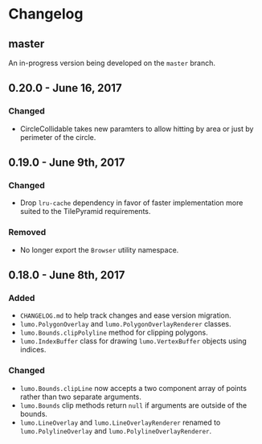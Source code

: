 # Changelog

## master

An in-progress version being developed on the `master` branch.

## 0.20.0 - June 16, 2017
### Changed
- CircleCollidable takes new paramters to allow hitting by area or just by perimeter of the circle.

## 0.19.0 - June 9th, 2017
### Changed
- Drop `lru-cache` dependency in favor of faster implementation more suited to the TilePyramid requirements.

### Removed
- No longer export the `Browser` utility namespace.

## 0.18.0 - June 8th, 2017
### Added
- `CHANGELOG.md` to help track changes and ease version migration.
- `lumo.PolygonOverlay` and `lumo.PolygonOverlayRenderer` classes.
- `lumo.Bounds.clipPolyline` method for clipping polygons.
- `lumo.IndexBuffer` class for drawing `lumo.VertexBuffer` objects using indices.

### Changed
- `lumo.Bounds.clipLine` now accepts a two component array of points rather than two separate arguments.
- `lumo.Bounds` clip methods return `null` if arguments are outside of the bounds.
- `lumo.LineOverlay` and `lumo.LineOverlayRenderer` renamed to  `lumo.PolylineOverlay` and `lumo.PolylineOverlayRenderer`.
